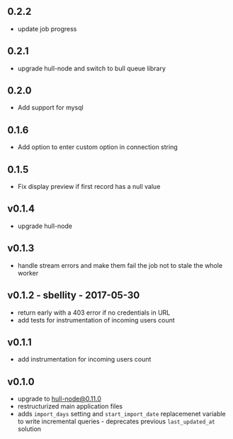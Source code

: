 ## 0.2.2
- update job progress

## 0.2.1
- upgrade hull-node and switch to bull queue library

## 0.2.0
- Add support for mysql

## 0.1.6 
- Add option to enter custom option in connection string

## 0.1.5
- Fix display preview if first record has a null value

## v0.1.4
- upgrade hull-node

## v0.1.3
- handle stream errors and make them fail the job not to stale the whole worker

## v0.1.2 - sbellity - 2017-05-30
- return early with a 403 error if no credentials in URL
- add tests for instrumentation of incoming users count

## v0.1.1
- add instrumentation for incoming users count

## v0.1.0
- upgrade to hull-node@0.11.0
- restructurized main application files
- adds `import_days` setting and `start_import_date` replacemenet variable to write incremental queries - deprecates previous `last_updated_at` solution
